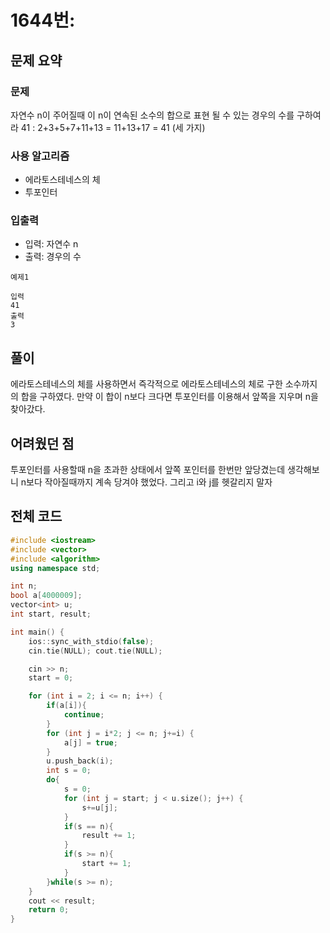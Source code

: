 # 1644번: 

## 문제 요약
### 문제
자연수 n이 주어질때 이 n이 연속된 소수의 합으로 표현 될 수 있는 경우의 수를 구하여라
41 : 2+3+5+7+11+13 = 11+13+17 = 41 (세 가지)

### 사용 알고리즘
- 에라토스테네스의 체
- 투포인터

### 입출력
- 입력: 자연수 n
- 출력: 경우의 수
```
예제1

입력
41
출력
3
```
## 풀이
에라토스테네스의 체를 사용하면서 즉각적으로 에라토스테네스의 체로 구한 소수까지의 합을 구하였다. 만약 이 합이 n보다 크다면 투포인터를 이용해서 앞쪽을 지우며 n을 찾아갔다.

## 어려웠던 점
투포인터를 사용할때 n을 초과한 상태에서 앞쪽 포인터를 한번만 앞당겼는데 생각해보니 n보다 작아질때까지 계속 당겨야 했었다. 그리고 i와 j를 헷갈리지 말자

## 전체 코드
```cpp
#include <iostream>
#include <vector>
#include <algorithm>
using namespace std;

int n;
bool a[4000009];
vector<int> u;
int start, result;

int main() {
    ios::sync_with_stdio(false);
    cin.tie(NULL); cout.tie(NULL);

    cin >> n;
    start = 0;

    for (int i = 2; i <= n; i++) {
        if(a[i]){
            continue;
        }
        for (int j = i*2; j <= n; j+=i) {
            a[j] = true;
        }
        u.push_back(i);
        int s = 0;
        do{
            s = 0;
            for (int j = start; j < u.size(); j++) {
                s+=u[j];
            }
            if(s == n){
                result += 1;
            }
            if(s >= n){
                start += 1;
            }
        }while(s >= n);
    }
    cout << result;
    return 0;
}
```
